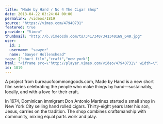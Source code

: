 ```yaml
---
title: "Made by Hand / No 4 The Cigar Shop"
date: 2013-04-22 03:24:04 00:00
permalink: /videos/1819
source: "https://vimeo.com/47940731"
featured: true
provider: "Vimeo"
thumbnail: "http://b.vimeocdn.com/ts/341/340/341340169_640.jpg"
user:
  id: 1
  username: "sawyer"
  name: "Sawyer Hollenshead"
tags: ["short film","craft","new york"]
html: "<iframe src=\"http://player.vimeo.com/video/47940731\" width=\"1280\" height=\"720\" frameborder=\"0\" webkitAllowFullScreen mozallowfullscreen allowFullScreen></iframe>"
id: 1819
---
```


A project from bureauofcommongoods.com, Made by Hand is a new short film series celebrating the people who make things by hand—sustainably, locally, and with a love for their craft.

In 1974, Dominican immigrant Don Antonio Martinez started a small shop in New York City selling hand rolled cigars. Thirty-eight years later his son, Jesus, carries on the tradition. The shop combines craftsmanship with community, mixing equal parts work and play.